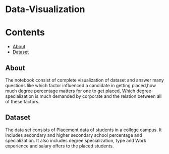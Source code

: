 # Data-Visualization

<h1>Contents</h1>

* [About](#About)
* [Dataset](#Dataset)

<a id="About"></a>
## About
The notebook consist of complete visualization of dataset and answer many questions like which factor influenced a candidate in getting placed,how much degree percentage matters for one to get placed, Which degree specialization is much demanded by corporate and the relation between all of these factors. 

<a id="Dataset"></a>
## Dataset
The data set consists of Placement data of students in a college campus. It includes secondary and higher secondary school percentage and specialization. It also includes degree specialization, type and Work experience and salary offers to the placed students.



    


